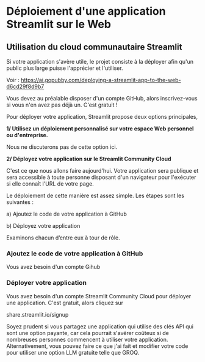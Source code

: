 # Déploiement d'une application Streamlit sur le Web
## Utilisation du cloud communautaire Streamlit

Si votre application s'avère utile, le projet consiste à la déployer afin qu'un public plus large puisse l'apprécier et l'utiliser.

Voir : https://ai.gopubby.com/deploying-a-streamlit-app-to-the-web-d6cd29f8d9b7

Vous devez au préalable disposer d'un compte GitHub, alors inscrivez-vous si vous n'en avez pas déjà un. C'est gratuit !

Pour déployer votre application, Streamlit propose deux options principales,

**1/ Utilisez un déploiement personnalisé sur votre espace Web personnel ou d'entreprise.**

Nous ne discuterons pas de cette option ici.

**2/ Déployez votre application sur le Streamlit Community Cloud**

C'est ce que nous allons faire aujourd'hui. Votre application sera publique et sera accessible à toute personne disposant d'un navigateur pour l'exécuter si elle connaît l'URL de votre page.

Le déploiement de cette manière est assez simple. Les étapes sont les suivantes :

a) Ajoutez le code de votre application à GitHub

b) Déployez votre application

Examinons chacun d’entre eux à tour de rôle.

### Ajoutez le code de votre application à GitHub
Vous avez besoin d'un compte Gihub

### Déployer votre application
Vous avez besoin d'un compte Streamlit Community Cloud pour déployer une application. C'est gratuit, alors cliquez sur

share.streamlit.io/signup

Soyez prudent si vous partagez une application qui utilise des clés API qui sont une option payante, car cela pourrait s'avérer coûteux si de nombreuses personnes commencent à utiliser votre application. Alternativement, vous pouvez faire ce que j'ai fait et modifier votre code pour utiliser une option LLM gratuite telle que GROQ.



